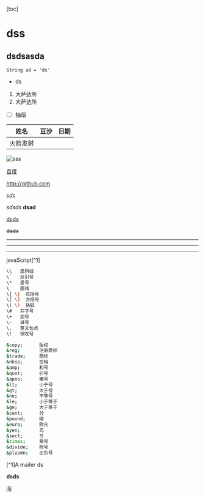 [toc]

# dss

## dsdsasda

`String ad = 'ds'`

* ds

1. 大萨达所
2. 大萨达所

-[ ] 抽烟

|   姓名   | 豆沙 | 日期 |
| :------: | ---- | ---- |
| 火箭发射 |      |      |

![sss](https://statics.pnlyy.com///tmp_db777b0d0421329932b3bdc2cea38cc8.jpg)

[百度](https://www.baidu.com)

[csdn]:http://www.baidu.com

<http://github.com>

*sds*

_sdsds_
**dsad**

<u>dsda</u>

~~dsds~~

***

---

___

javaScript[^1]

```bash
\\   反斜线
\`   反引号
\*   星号
\_   底线
\{ \}  花括号
\[ \]  方括号
\( \)  括弧
\#   井字号
\+   加号
\-   减号
\.   英文句点
\!   惊叹号
```

```bash
&copy;      版权      
&reg;       注册商标
&trade;     商标
&nbsp;      空格
&amp;       和号
&quot;      引号
&apos;      撇号
&lt;        小于号
&gt;        大于号
&ne;        不等号
&le;        小于等于
&ge;        大于等于
&cent;      分
&pound;     磅
&euro;      欧元
&yen;       元
&sect;      节
&times;     乘号
&divide;    除号
&plusmn;    正负号
```

[^1]A mailer ds

**dsds**

jljj



[]()